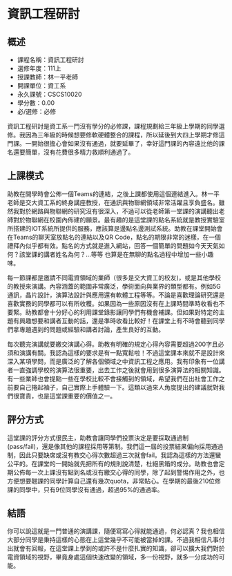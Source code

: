 # 資訊工程研討
## 概述
- 課程名稱：資訊工程研討
- 選修年度：111上
- 授課教師：林一平老師
- 開課單位：資工系   
- 永久課號：CSCS10020
- 學分數：0.00
- 必/選修：必修

資訊工程研討是資工系一門沒有學分的必修課，課程規劃給三年級上學期的同學選修。我因為三年級的時候想要修軟硬體整合的課程，所以延後到大四上學期才修這門課。一開始很擔心會如果沒有通過，就要延畢了，幸好這門課的內容遠比他的課名還要簡單，沒有花費很多精力救順利通過了。

## 上課模式

助教在開學時會公佈一個Teams的連結，之後上課都使用這個連結進入。林一平老師是交大資工系的終身講座教授，在通訊與物聯網領域非常活躍且享負盛名。雖然我對於網路與物聯網的研究沒有很深入，不過可以從老師第一堂課的演講聽出老師對於物聯網在校園內佈建的願景。最有趣的是這堂課的點名系統就是教授實驗室所搭建的IOT系統所提供的服務，應該算是邊點名邊測試系統。助教在課堂開始會在Teams的聊天室放點名的連結以及QR Code，點名的期限非常的迷樣，在一個禮拜內似乎都有效。點名的方式就是進入網站，回答一個簡單的問題如今天天氣如何？該堂課的講者姓名為何？...等等 也算是在無聊的點名過程中增加一些小趣味。

每一節課都是邀請不同電資領域的業師（很多是交大資工的校友)，或是其他學校的教授來演講。內容涵蓋的範圍非常廣泛，學術面向與業界的類型都有。例如5G通訊，晶片設計，演算法設計與應用還有軟體工程等等。不論是喜歡理論研究還是喜歡實務的同學都可以有所收穫。如果因為一些原因沒有在上課時間準時收看也不要緊。助教都會十分好心的利用課堂錄影讓同學們有機會補課。但如果對特定的主題有興趣想要和講者互動的話，還是準時收看比較好！在課堂上有不時會聽到同學們拿專題遇到的問題或經驗和講者討論，產生良好的互動。

每次聽完演講就要繳交演講心得。助教有明確的規定心得內容需要超過200字且必須和演講有關。我認為這樣的要求是有一點寬鬆啦！不過這堂課本來就不是設計來深入某項學問，而是廣泛的了解各個領域之中資訊工程之應用。我有印象有一位講者一直強調學校的演算法很重要，出去工作之後就會用到很多演算法的相關知識。有一些業師也會提點一些在學校比較不會接觸到的領域，希望我們在出社會工作之前要自己捲起袖子，自己實際上手體驗一下。這類以過來人角度提出的建議就對我們很寶貴，也是這堂課重要的價值之一。

## 評分方式
這堂課的評分方式很民主，助教會讓同學們投票決定是要採取通過制 (pass/fail)，還是像其他的課程採用等第制。我們這一屆的投票結果偏向採用通過制，因此只要缺席或沒有教交心得次數超過三次就會fail。我認為這樣的方法還蠻公平的。在課堂的一開始就先把所有的規則說清楚，杜絕黑箱的成分。助教也會定期公佈每一次上課沒有點到名或沒有繳交心得的同學，除了起到警惕作用之外，也方便想要翹課的同學計算自己還有幾次quota，非常貼心。在學期的最後210位修課的同學中，只有9位同學沒有通過，超過95%的通過率。

## 結語
你可以說這就是一門普通的演講課，隨便寫寫心得就能通過，何必認真？我也相信大部分同學是秉持這樣的心態在上這堂幾乎不可能被當掉的課。不過我相信凡事付出就會有回報，在這堂課上學到的或許不是什麼扎實的知識，卻可以擴大我們對於電資領域的視野，畢竟身處這個快速改變的領域，多一份視野，就多一分成功的可能。


